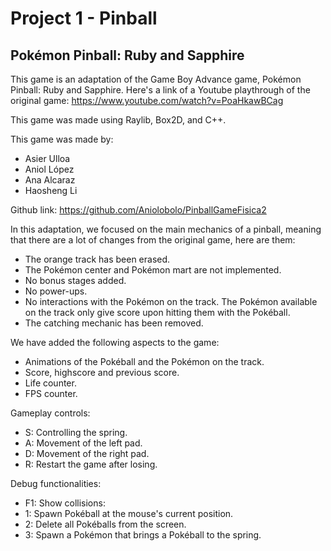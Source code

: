 # Project 1 - Pinball
## Pokémon Pinball: Ruby and Sapphire
This game is an adaptation of the Game Boy Advance game, Pokémon Pinball: Ruby and Sapphire. Here's a link of a Youtube playthrough of the original game: https://www.youtube.com/watch?v=PoaHkawBCag

This game was made using Raylib, Box2D, and C++.

This game was made by:
  - Asier Ulloa
  - Aniol López
  - Ana Alcaraz
  - Haosheng Li

Github link: https://github.com/Aniolobolo/PinballGameFisica2

In this adaptation, we focused on the main mechanics of a pinball, meaning that there are a lot of changes from the original game, here are them:
  - The orange track has been erased.
  - The Pokémon center and Pokémon mart are not implemented.
  - No bonus stages added.
  - No power-ups.
  - No interactions with the Pokémon on the track. The Pokémon available on the track only give score upon hitting them with the Pokéball.
  - The catching mechanic has been removed.

We have added the following aspects to the game:
  - Animations of the Pokéball and the Pokémon on the track.
  - Score, highscore and previous score.
  - Life counter.
  - FPS counter.

Gameplay controls:
  - S: Controlling the spring.
  - A: Movement of the left pad.
  - D: Movement of the right pad.
  - R: Restart the game after losing.

Debug functionalities:
  - F1: Show collisions:
  - 1: Spawn Pokéball at the mouse's current position.
  - 2: Delete all Pokéballs from the screen.
  - 3: Spawn a Pokémon that brings a Pokéball to the spring. 
